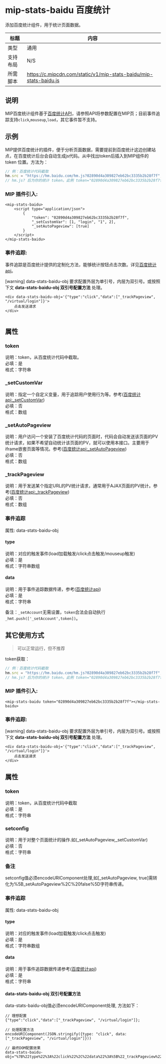 # mip-stats-baidu 百度统计

添加百度统计组件，用于统计页面数据。

标题|内容
----|----
类型| 通用
支持布局|N/S
所需脚本|https://c.mipcdn.com/static/v1/mip-stats-baidu/mip-stats-baidu.js

## 说明

MIP百度统计组件基于[百度统计API](http://tongji.baidu.com/open/api/more)，请参照API将参数配置在MIP页；目前事件追踪支持`click`,`mouseup`,`load`，其它事件暂不支持。

## 示例

MIP提供百度统计的插件，便于分析页面数据，需要提前到百度统计这边创建站点，在百度统计后台会自动生成js代码。从中找出token后插入到MIP组件的 token 位置。方法为：

``` javascript
// 例：百度统计代码截取
hm.src = "https://hm.baidu.com/hm.js?02890d4a309827eb62bc3335b2b28f7f";
// hm.js? 后为你的统计 token。此例 token="02890d4a309827eb62bc3335b2b28f7f"
```

### MIP 插件引入:

```
<mip-stats-baidu>
    <script type="application/json">
        {
            "token": "02890d4a309827eb62bc3335b2b28f7f",
            "_setCustomVar": [1, "login", "1", 2],
            "_setAutoPageview": [true]
        }
    </script>
</mip-stats-baidu>

```

### 事件追踪:

事件追踪是百度统计提供的定制化方法，能够统计按钮点击次数。详见[百度统计api](http://tongji.baidu.com/open/api/)。

[warning] data-stats-baidu-obj 要求配置外层为单引号，内层为双引号。或按照下文 **data-stats-baidu-obj 双引号配置方法** 处理。

```
<div data-stats-baidu-obj='{"type":"click","data":["_trackPageview", "/virtual/login"]}'>
    点击发送请求
</div>
 
```

## 属性

### token

说明：token，从百度统计代码中截取。  
必填：是  
格式：字符串  

### _setCustomVar

说明：指定一个自定义变量，用于追踪用户使用行为等。参考([百度统计api:_setCustomVar](http://tongji.baidu.com/open/api/more?p=ref_setCustomVar))  
必填：否  
格式：数组  

### _setAutoPageview

说明：用户访问一个安装了百度统计代码的页面时，代码会自动发送该页面的PV统计请求，如果不希望自动统计该页面的PV，就可以使用本接口。主要用于iframe嵌套页面等情况。参考([百度统计api:_setAutoPageview](http://tongji.baidu.com/open/api/more?p=ref_setAutoPageview))  
必填：否  
格式：数组  

### _trackPageview

说明：用于发送某个指定URL的PV统计请求，通常用于AJAX页面的PV统计。参考([百度统计api:_trackPageview](http://tongji.baidu.com/open/api/more?p=ref_trackPageview))  
必填：否  
格式：数组

### 事件追踪

属性: data-stats-baidu-obj

#### type

说明：对应的触发事件(load加载触发/click点击触发/mouseup触发)  
必填：是  
格式：字符串数组  

#### data

说明：用于事件追踪数据传递，参考([百度统计api](http://tongji.baidu.com/open/api/))  
必填：是  
格式：字符串

备注：`_setAccount`无需设置，`token`合法会自动执行`_hmt.push(['_setAccount',token])`。


## 其它使用方式

> 可以正常运行，但不推荐

token获取：

``` javascript
// 例：百度统计代码截取
hm.src = "https://hm.baidu.com/hm.js?02890d4a309827eb62bc3335b2b28f7f";
// hm.js? 后为你的统计 token。此例 token="02890d4a309827eb62bc3335b2b28f7f"
```

### MIP 插件引入:

```
<mip-stats-baidu token="02890d4a309827eb62bc3335b2b28f7f"></mip-stats-baidu>

```

### 事件追踪:

[warning] data-stats-baidu-obj 要求配置外层为单引号，内层为双引号。或按照下文 **data-stats-baidu-obj 双引号配置方法** 处理。

```
<div data-stats-baidu-obj='{"type":"click","data":["_trackPageview", "/virtual/login"]}'>
    点击发送请求
</div>
```

## 属性

### token

说明：token，从百度统计代码中截取  
必填：是  
格式：字符串


### setconfig

说明：用于对整个页面统计的操作.如(_setAutoPageview,_setCustomVar)  
必填：否  
格式：字符串

### 备注

setconfig值必须encodeURIComponent处理,如[_setAutoPageview, true]需转化为%5B_setAutoPageview%2C%20false%5D字符串传递。

### 事件追踪

属性: data-stats-baidu-obj

#### type

说明：对应的触发事件(load加载触发/click点击触发)  
必填：是  
格式：字符串数组

#### data

说明：用于事件追踪数据传递参考([百度统计api](http://tongji.baidu.com/open/api/))  
必填：是  
格式：字符串

#### data-stats-baidu-obj 双引号配置方法

data-stats-baidu-obj值必须encodeURIComponent处理, 方法如下：

```
// 理想配置
{"type":"click","data":["_trackPageview", "/virtual/login"]};

// 处理配置方法
encodeURIComponent(JSON.stringify({type: "click", data: ["_trackPageview", "/virtual/login"]}))

// 最终DOM配置效果
data-stats-baidu-obj="%7B%22type%22%3A%22click%22%2C%22data%22%3A%5B%22_trackPageview%22%2C%22%2Fvirtual%2Flogin%22%5D%7D"
```
